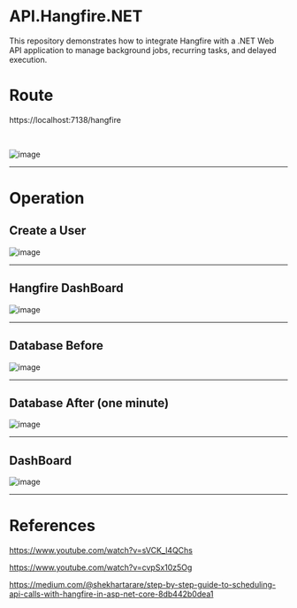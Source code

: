 # API.Hangfire.NET
This repository demonstrates how to integrate Hangfire with a .NET Web API application to manage background jobs, recurring tasks, and delayed execution.


# Route
https://localhost:7138/hangfire

</br>

![image](https://github.com/user-attachments/assets/db279de5-504f-4bd3-a639-42fa0a7c4316)

----

# Operation

## Create a User 
![image](https://github.com/user-attachments/assets/92bc28cb-e1d2-482f-8f9f-327637bf0ee9)

---

## Hangfire DashBoard
![image](https://github.com/user-attachments/assets/3b509dbc-ffed-45af-84ad-fd3ab7a79623)

---


## Database Before 
![image](https://github.com/user-attachments/assets/1e4249fb-1164-4922-b7fc-22837e89716d)

----

## Database After (one minute)
![image](https://github.com/user-attachments/assets/033e0d91-7c8e-45b5-9474-711e60c0753f)

---

## DashBoard
![image](https://github.com/user-attachments/assets/836274b1-b60f-4ab9-8295-51da09c56aae)

----


# References
https://www.youtube.com/watch?v=sVCK_l4QChs

https://www.youtube.com/watch?v=cvpSx10z5Og

https://medium.com/@shekhartarare/step-by-step-guide-to-scheduling-api-calls-with-hangfire-in-asp-net-core-8db442b0dea1
